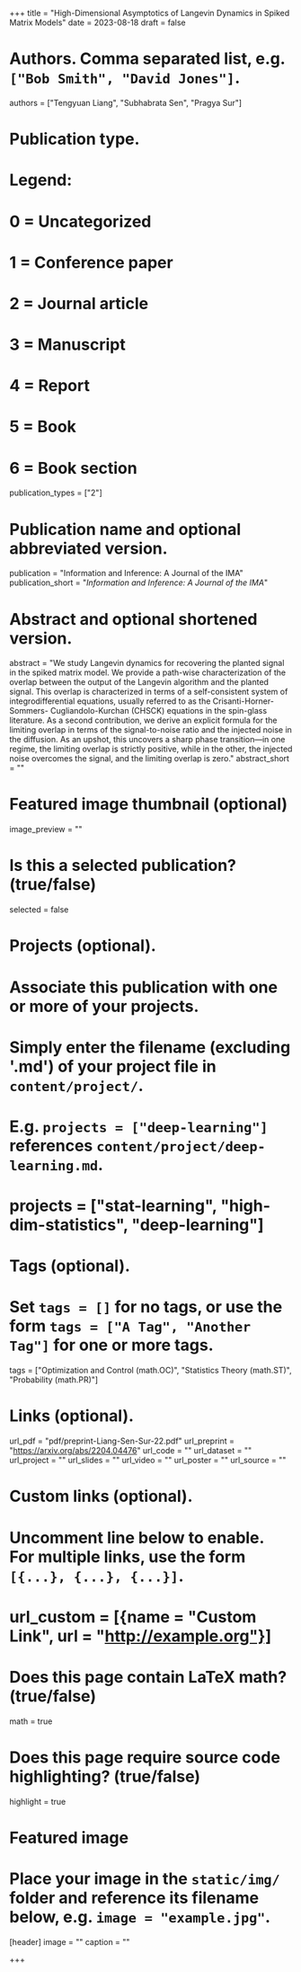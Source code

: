 +++
title = "High-Dimensional Asymptotics of Langevin Dynamics in Spiked Matrix Models"
date = 2023-08-18
draft = false

# Authors. Comma separated list, e.g. `["Bob Smith", "David Jones"]`.
authors = ["Tengyuan Liang", "Subhabrata Sen", "Pragya Sur"]

# Publication type.
# Legend:
# 0 = Uncategorized
# 1 = Conference paper
# 2 = Journal article
# 3 = Manuscript
# 4 = Report
# 5 = Book
# 6 = Book section
publication_types = ["2"]

# Publication name and optional abbreviated version.
publication = "Information and Inference: A Journal of the IMA"
publication_short = "*Information and Inference: A Journal of the IMA*"

# Abstract and optional shortened version.
abstract = "We study Langevin dynamics for recovering the planted signal in the spiked matrix model. We provide a path-wise characterization of the overlap between the output of the Langevin algorithm and the planted signal. This overlap is characterized in terms of a self-consistent system of integrodifferential equations, usually referred to as the Crisanti-Horner-Sommers- Cugliandolo-Kurchan (CHSCK) equations in the spin-glass literature. As a second contribution, we derive an explicit formula for the limiting overlap in terms of the signal-to-noise ratio and the injected noise in the diffusion. As an upshot, this uncovers a sharp phase transition—in one regime, the limiting overlap is strictly positive, while in the other, the injected noise overcomes the signal, and the limiting overlap is zero."
abstract_short = ""

# Featured image thumbnail (optional)
image_preview = ""

# Is this a selected publication? (true/false)
selected = false

# Projects (optional).
#   Associate this publication with one or more of your projects.
#   Simply enter the filename (excluding '.md') of your project file in `content/project/`.
#   E.g. `projects = ["deep-learning"]` references `content/project/deep-learning.md`.
#   projects = ["stat-learning", "high-dim-statistics", "deep-learning"]

# Tags (optional).
#   Set `tags = []` for no tags, or use the form `tags = ["A Tag", "Another Tag"]` for one or more tags.
tags = ["Optimization and Control (math.OC)",  "Statistics Theory (math.ST)",  "Probability (math.PR)"]

# Links (optional).
url_pdf = "pdf/preprint-Liang-Sen-Sur-22.pdf"
url_preprint = "https://arxiv.org/abs/2204.04476"
url_code = ""
url_dataset = ""
url_project = ""
url_slides = ""
url_video = ""
url_poster = ""
url_source = ""

# Custom links (optional).
#   Uncomment line below to enable. For multiple links, use the form `[{...}, {...}, {...}]`.
# url_custom = [{name = "Custom Link", url = "http://example.org"}]

# Does this page contain LaTeX math? (true/false)
math = true

# Does this page require source code highlighting? (true/false)
highlight = true

# Featured image
# Place your image in the `static/img/` folder and reference its filename below, e.g. `image = "example.jpg"`.
[header]
image = ""
caption = ""

+++
